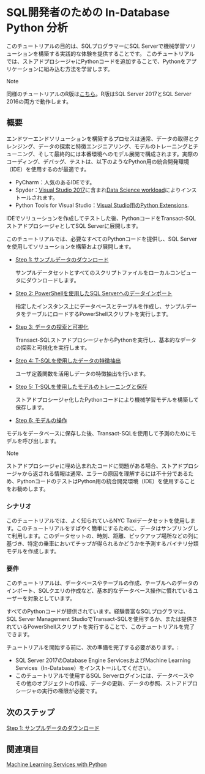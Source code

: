 # SQL開発者のための In-Database Python 分析

このチュートリアルの目的は、SQLプログラマーにSQL Serverで機械学習ソリューションを構築する実践的な体験を提供することです。 このチュートリアルでは、ストアドプロシージャにPythonコードを追加することで、Pythonをアプリケーションに組み込む方法を学習します。

> [!NOTE]
> 同様のチュートリアルのR版は[こちら](sqldev-in-database-r-for-sql-developers.md)。R版はSQL Server 2017とSQL Server 2016の両方で動作します。

## 概要

エンドツーエンドソリューションを構築するプロセスは通常、データの取得とクレンジング、データの探索と特徴エンジニアリング、モデルのトレーニングとチューニング、そして最終的には本番環境へのモデル展開で構成されます。実際のコーディング、デバッグ、テストは、以下のようなPython用の統合開発環境（IDE）を使用するのが最適です。

+ PyCharm：人気のあるIDEです。
+ Spyder：[Visual Studio 2017](https://blogs.msdn.microsoft.com/visualstudio/2017/05/12/a-lap-around-python-in-visual-studio-2017/)に含まれ[Data Science workload](https://blogs.msdn.microsoft.com/visualstudio/2016/11/18/data-science-workloads-in-visual-studio-2017-rc/)によりインストールされます。
+ Python Tools for Visual Studio：[Visual Studio用のPython Extensions](https://docs.microsoft.com/visualstudio/python/python-in-visual-studio).

IDEでソリューションを作成してテストした後、PythonコードをTransact-SQLストアドプロシージャとしてSQL Serverに展開します。

このチュートリアルでは、必要なすべてのPythonコードを提供し、SQL Serverを使用してソリューションを構築および展開します。

- [Step 1: サンプルデータのダウンロード](sqldev-py1-download-the-sample-data.md)

  サンプルデータセットとすべてのスクリプトファイルをローカルコンピュータにダウンロードします。

- [Step 2: PowerShellを使用したSQL Serverへのデータインポート](sqldev-py2-import-data-to-sql-server-using-powershell.md)

  指定したインスタンス上にデータベースとテーブルを作成し、サンプルデータをテーブルにロードするPowerShellスクリプトを実行します。

- [Step 3: データの探索と可視化](sqldev-py3-explore-and-visualize-the-data.md)

  Transact-SQLストアドプロシージャからPythonを実行し、基本的なデータの探索と可視化を実行します。

- [Step 4: T-SQLを使用したデータの特徴抽出](sqldev-py5-train-and-save-a-model-using-t-sql.md)

  ユーザ定義関数を活用しデータの特徴抽出を行います。

- [Step 5: T-SQLを使用したモデルのトレーニングと保存](sqldev-py5-train-and-save-a-model-using-t-sql.md)

   ストアドプロシージャ化したPythonコードにより機械学習モデルを構築して保存します。
  
-  [Step 6: モデルの操作](sqldev-py6-operationalize-the-model.md)

  モデルをデータベースに保存した後、Transact-SQLを使用して予測のためにモデルを呼び出します。

> [!NOTE]
> ストアドプロシージャに埋め込まれたコードに問題がある場合、ストアドプロシージャから返される情報は通常、エラーの原因を理解するには不十分であるため、PythonコードのテストはPython用の統合開発環境（IDE）を使用することをお勧めします。


### シナリオ

このチュートリアルでは、よく知られているNYC Taxiデータセットを使用します。このチュートリアルをすばやく簡単にするために、データはサンプリングして利用します。このデータセットの、時刻、距離、ピックアップ場所などの列に基づき、特定の乗車においてチップが得られるかどうかを予測するバイナリ分類モデルを作成します。

### 要件

このチュートリアルは、データベースやテーブルの作成、テーブルへのデータのインポート、SQLクエリの作成など、基本的なデータベース操作に慣れているユーザーを対象としています。

すべてのPythonコードが提供されています。経験豊富なSQLプログラマは、SQL Server Management StudioでTransact-SQLを使用するか、または提供されているPowerShellスクリプトを実行することで、このチュートリアルを完了できます。

チュートリアルを開始する前に、次の準備を完了する必要があります。:

- SQL Server 2017のDatabase Engine ServicesおよびMachine Learning Services（In-Database）をインストールしてください。
- このチュートリアルで使用するSQL Serverログインには、データベースやその他のオブジェクトの作成、データの更新、データの参照、ストアドプロシージャの実行の権限が必要です。

## 次のステップ

  [Step 1: サンプルデータのダウンロード](sqldev-py1-download-the-sample-data.md)

## 関連項目

[Machine Learning Services with Python](https://docs.microsoft.com/en-us/sql/advanced-analytics/python/sql-server-python-services)


<!--
---
title: "In-Database Python Analytics for SQL Developers | Microsoft Docs"
ms.custom: ""
ms.date: "05/25/2017"
ms.prod: "sql-server-2017"
ms.reviewer: ""
ms.suite: ""
ms.technology: 
  - "r-services"
ms.tgt_pltfrm: ""
ms.topic: "article"
applies_to: 
  - "SQL Server 2017"
dev_langs: 
  - "Python"
  - "TSQL"
ms.assetid: 
caps.latest.revision: 2
author: "jeannt"
ms.author: "jeannt"
manager: "jhubbard"
---
# In-Database Python Analytics for SQL Developers

The goal of this walkthrough is to provide SQL programmers with hands-on experience building a machine learning solution in SQL Server. In this walkthrough, you'll learn how to incorporate Python into an application by adding Python code to stored procedures.

> [!NOTE]
> Prefer R? See [this tutorial](sqldev-in-database-r-for-sql-developers.md), which provides a similar solution but uses R, and can eb run in either SQL Server 2016 or SQL Server 2017.

## Overview

The process of building an end to end solution typically consists of obtaining and cleaning data, data exploration and feature engineering, model training and tuning, and finally deployment of the model in production. Development and testing of the actual code is best performed using a dedicated development environment, such as these Python tools:

+ PyCharm, a popular IDE
+ Spyder, which is included with [Visual Studio 2017](https://blogs.msdn.microsoft.com/visualstudio/2017/05/12/a-lap-around-python-in-visual-studio-2017/) if you install the [Data Science workload](https://blogs.msdn.microsoft.com/visualstudio/2016/11/18/data-science-workloads-in-visual-studio-2017-rc/)
+ [Python Extensions for Visual Studio](https://docs.microsoft.com/visualstudio/python/python-in-visual-studio).

After you have created and tested the solution in the IDE, you can deploy the Python code to [!INCLUDE[ssNoVersion](../../includes/ssnoversion-md.md)] using [!INCLUDE[tsql](../../includes/tsql-md.md)] stored procedures in the familiar environment of [!INCLUDE[ssManStudio](../../includes/ssmanstudio-md.md)].

In this walkthrough, we'll assume that you have been given all the Python code needed for the solution, and you'll focus on building and deploying the solution using SQL Server.

- [Step 1: Download the Sample Data](sqldev-py1-download-the-sample-data.md)

  Download the sample dataset and all script files to a local computer.

- [Step 2: Import Data to SQL Server using PowerShell](sqldev-py2-import-data-to-sql-server-using-powershell.md)

  Execute a PowerShell script that creates a database and a table on the specified instance, and loads the sample data to the table.

- [Step 3: Explore and Visualize the Data](sqldev-py3-explore-and-visualize-the-data.md)

  Perform basic data exploration and visualization, by calling Python from [!INCLUDE[tsql](../../includes/tsql-md.md)] stored procedures.

- [Step 4: Create Data Features using T-SQL](sqldev-py5-train-and-save-a-model-using-t-sql.md)

  Create new data features using custom SQL functions.
  
- [Step 5: Train and Save a Model using T-SQL](sqldev-py5-train-and-save-a-model-using-t-sql.md)

   Build and save the machine learning model, using Python in stored procedures.
  
-  [Step 6: Operationalize the Model](sqldev-py6-operationalize-the-model.md)

  After the model has been saved to the database, call the model for prediction using [!INCLUDE[tsql](../../includes/tsql-md.md)].

> [!NOTE]
> We recommend that you do not use [!INCLUDE[ssManStudioFull](../../includes/ssmanstudiofull-md.md)] to write or test Python code. If the code that you embed in a stored procedure has any problems, the information that is returned from the stored procedure is usually inadequate to understand the cause of the error.


### Scenario

This walkthrough uses the well-known NYC Taxi data set. To make this walkthrough quick and easy, the data is sampled. Using this data, you'll create a binary classification model that predicts whether a particular trip is likely to get a tip or not, based on columns such as the time of day, distance, and pick-up location.

### Requirements

This walkthrough is intended for users who are already familiar with fundamental database operations, such as creating databases and tables, importing data into tables, and creating SQL queries.

All Python code is provided. An experienced SQL programmer should be able to complete this walkthrough by using [!INCLUDE[tsql](../../includes/tsql-md.md)] in [!INCLUDE[ssManStudioFull](../../includes/ssmanstudiofull-md.md)] or by running the provided PowerShell scripts.

Before starting the walkthrough, you must complete these preparations:

- Install an instance of SQL Server 2017 with Machine Learning Services and Python enabled (requires CTP 2.0 or later).
- The login that you use for this walkthrough must have permissions to create databases and other objects, to upload data, select data, and run stored procedures.

## Next Step

  [Step 1: Download the Sample Data](sqldev-py1-download-the-sample-data.md)

## See Also

[Machine Learning Services with Python](../python/sql-server-python-services.md)



-->